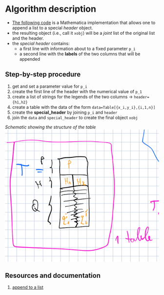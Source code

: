 # Algorithm description

- [The following code](batch-appender.nb) is a Mathematica implementation that allows one to append a list to a special *header* object.
- the resulting object (i.e., call it `xobj`) will be a *joint* list of the original list and the header.
- the *special header* contains:
  - a first line with information about to a fixed parameter `p_i`
  - a second line with the **labels** of the two columns that will be appended

## Step-by-step procedure

1. get and set a parameter value for `p_i`
2. create the first line of the header with the numerical value of `p_1`
3. create a list of strings for the legends of the two columns -> `header={h1,h2}`
4. create a table with the data of the form `data=Table[{x_i,y_i},{i,1,n}]`
5. create the **special_header** by joining `p_i` and `header`
6. join the `data` and `special_header` to create the final object `xobj`

*Schematic showing the structure of the table*
![Schematic](2022-01-12-09-44-41.png)

## Resources and documentation

1. [append to a list](https://stackoverflow.com/questions/44502493/mathematica-appendto-a-list-in-a-function-which-is-handed-the-list)